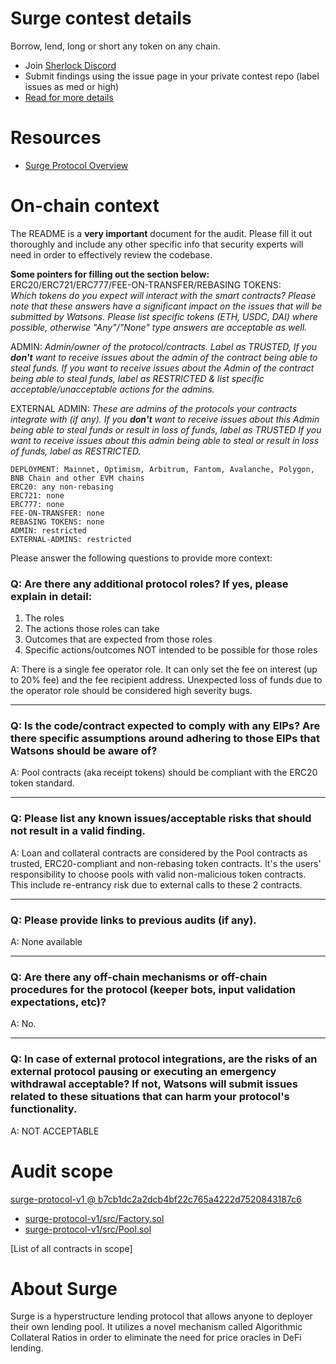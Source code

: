 
# Surge contest details

Borrow, lend, long or short any token on any chain.

- Join [Sherlock Discord](https://discord.gg/MABEWyASkp)
- Submit findings using the issue page in your private contest repo (label issues as med or high)
- [Read for more details](https://docs.sherlock.xyz/audits/watsons)

# Resources

- [Surge Protocol Overview]([url](https://medium.com/surge-fi/introduction-to-surge-protocol-overview-34cc828d7c50))

# On-chain context

The README is a **very important** document for the audit. Please fill it out thoroughly and include any other specific info that security experts will need in order to effectively review the codebase.

**Some pointers for filling out the section below:**  
ERC20/ERC721/ERC777/FEE-ON-TRANSFER/REBASING TOKENS:  
*Which tokens do you expect will interact with the smart contracts? Please note that these answers have a significant impact on the issues that will be submitted by Watsons. Please list specific tokens (ETH, USDC, DAI) where possible, otherwise "Any"/"None" type answers are acceptable as well.*

ADMIN:
*Admin/owner of the protocol/contracts.
Label as TRUSTED, If you **don't** want to receive issues about the admin of the contract being able to steal funds. 
If you want to receive issues about the Admin of the contract being able to steal funds, label as RESTRICTED & list specific acceptable/unacceptable actions for the admins.*

EXTERNAL ADMIN:
*These are admins of the protocols your contracts integrate with (if any). 
If you **don't** want to receive issues about this Admin being able to steal funds or result in loss of funds, label as TRUSTED
If you want to receive issues about this admin being able to steal or result in loss of funds, label as RESTRICTED.*
 
```
DEPLOYMENT: Mainnet, Optimism, Arbitrum, Fantom, Avalanche, Polygon, BNB Chain and other EVM chains
ERC20: any non-rebasing
ERC721: none
ERC777: none
FEE-ON-TRANSFER: none
REBASING TOKENS: none
ADMIN: restricted
EXTERNAL-ADMINS: restricted
```


Please answer the following questions to provide more context: 
### Q: Are there any additional protocol roles? If yes, please explain in detail:
1) The roles
2) The actions those roles can take 
3) Outcomes that are expected from those roles 
4) Specific actions/outcomes NOT intended to be possible for those roles

A: There is a single fee operator role. It can only set the fee on interest (up to 20% fee) and the fee recipient address. Unexpected loss of funds due to the operator role should be considered high severity bugs.

___
### Q: Is the code/contract expected to comply with any EIPs? Are there specific assumptions around adhering to those EIPs that Watsons should be aware of?
A: Pool contracts (aka receipt tokens) should be compliant with the ERC20 token standard.

___

### Q: Please list any known issues/acceptable risks that should not result in a valid finding.
A: Loan and collateral contracts are considered by the Pool contracts as trusted, ERC20-compliant and non-rebasing token contracts. It's the users' responsibility to choose pools with valid non-malicious token contracts. This include re-entrancy risk due to external calls to these 2 contracts.

____
### Q: Please provide links to previous audits (if any).
A: None available

___

### Q: Are there any off-chain mechanisms or off-chain procedures for the protocol (keeper bots, input validation expectations, etc)? 
A: No.
_____

### Q: In case of external protocol integrations, are the risks of an external protocol pausing or executing an emergency withdrawal acceptable? If not, Watsons will submit issues related to these situations that can harm your protocol's functionality. 
A: NOT ACCEPTABLE


# Audit scope


[surge-protocol-v1 @ b7cb1dc2a2dcb4bf22c765a4222d7520843187c6](https://github.com/Surge-fi/surge-protocol-v1/tree/b7cb1dc2a2dcb4bf22c765a4222d7520843187c6)
- [surge-protocol-v1/src/Factory.sol](surge-protocol-v1/src/Factory.sol)
- [surge-protocol-v1/src/Pool.sol](surge-protocol-v1/src/Pool.sol)


[List of all contracts in scope]

# About Surge

Surge is a hyperstructure lending protocol that allows anyone to deployer their own lending pool. It utilizes a novel mechanism called Algorithmic Collateral Ratios in order to eliminate the need for price oracles in DeFi lending.
